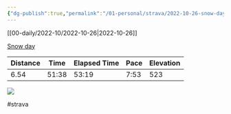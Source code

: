 ```yaml
---
{"dg-publish":true,"permalink":"/01-personal/strava/2022-10-26-snow-day/"}
---
```



[[00-daily/2022-10/2022-10-26\|2022-10-26]]

[Snow day](https://www.strava.com/activities/8023812758)

| Distance | Time  | Elapsed Time | Pace | Elevation |
| -------- | ----- | ------------ | ---- | --------- |
| 6.54     | 51:38 | 53:19        | 7:53 | 523       |



    
![](https://dgtzuqphqg23d.cloudfront.net/Po9wKjwOhSJg5PhwquhiolTbGZQB15R1j0bXIJBKAWE-768x576.jpg)

    

#strava
